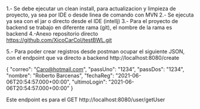 1.- Se debe ejecutar un clean install, para actualizacion y limpieza de proyecto, ya sea por IDE o  desde linea de comando con MVN
2.- Se ejecuta ya sea con el jar o directo desde el IDE (intellj)
3.- Para el proyecto de backend se trabajo en diferente rama (git), el nombre de la rama es backend
4.-Anexo repositorio directo  https://github.com/XicoCarCol/testBWL.git

5.- Para poder crear registros desde postman ocupar el siguiente JSON, con el endpoint que va directo a backend 
http://localhost:8080/create

{
    "correo": "Caro@hotmail.com",
    "passUno": "1234",
    "passDos": "1234",
    "nombre": "Roberto Barcenas",
    "fechaReg": "2021-06-06T20:54:57.000+00:00",
    "ultimoLogin": "2021-06-06T20:54:57.000+00:00"
}


Este endpoint es para el GET 
http://localhost:8080/user/getUser
